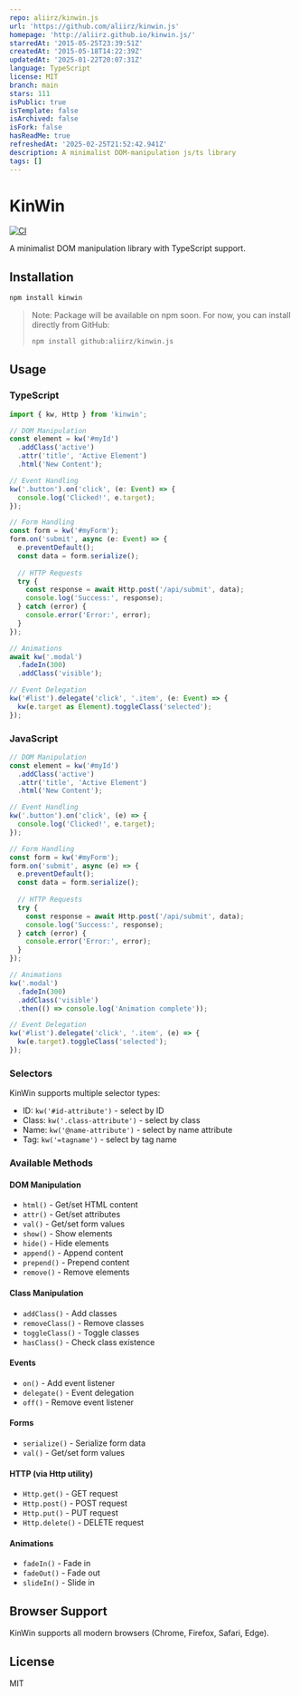 ```yaml
---
repo: aliirz/kinwin.js
url: 'https://github.com/aliirz/kinwin.js'
homepage: 'http://aliirz.github.io/kinwin.js/'
starredAt: '2015-05-25T23:39:51Z'
createdAt: '2015-05-18T14:22:39Z'
updatedAt: '2025-01-22T20:07:31Z'
language: TypeScript
license: MIT
branch: main
stars: 111
isPublic: true
isTemplate: false
isArchived: false
isFork: false
hasReadMe: true
refreshedAt: '2025-02-25T21:52:42.941Z'
description: A minimalist DOM-manipulation js/ts library
tags: []
---
```


# KinWin
[![CI](https://github.com/aliirz/kinwin.js/actions/workflows/ci.yml/badge.svg)](https://github.com/aliirz/kinwin.js/actions/workflows/ci.yml)

A minimalist DOM manipulation library with TypeScript support.

## Installation

```bash
npm install kinwin
```

> Note: Package will be available on npm soon. For now, you can install directly from GitHub:
> ```bash
> npm install github:aliirz/kinwin.js
> ```

## Usage

### TypeScript
```typescript
import { kw, Http } from 'kinwin';

// DOM Manipulation
const element = kw('#myId')
  .addClass('active')
  .attr('title', 'Active Element')
  .html('New Content');

// Event Handling
kw('.button').on('click', (e: Event) => {
  console.log('Clicked!', e.target);
});

// Form Handling
const form = kw('#myForm');
form.on('submit', async (e: Event) => {
  e.preventDefault();
  const data = form.serialize();
  
  // HTTP Requests
  try {
    const response = await Http.post('/api/submit', data);
    console.log('Success:', response);
  } catch (error) {
    console.error('Error:', error);
  }
});

// Animations
await kw('.modal')
  .fadeIn(300)
  .addClass('visible');

// Event Delegation
kw('#list').delegate('click', '.item', (e: Event) => {
  kw(e.target as Element).toggleClass('selected');
});
```

### JavaScript
```javascript
// DOM Manipulation
const element = kw('#myId')
  .addClass('active')
  .attr('title', 'Active Element')
  .html('New Content');

// Event Handling
kw('.button').on('click', (e) => {
  console.log('Clicked!', e.target);
});

// Form Handling
const form = kw('#myForm');
form.on('submit', async (e) => {
  e.preventDefault();
  const data = form.serialize();
  
  // HTTP Requests
  try {
    const response = await Http.post('/api/submit', data);
    console.log('Success:', response);
  } catch (error) {
    console.error('Error:', error);
  }
});

// Animations
kw('.modal')
  .fadeIn(300)
  .addClass('visible')
  .then(() => console.log('Animation complete'));

// Event Delegation
kw('#list').delegate('click', '.item', (e) => {
  kw(e.target).toggleClass('selected');
});
```

### Selectors
KinWin supports multiple selector types:
- ID: `kw('#id-attribute')` - select by ID
- Class: `kw('.class-attribute')` - select by class
- Name: `kw('@name-attribute')` - select by name attribute
- Tag: `kw('=tagname')` - select by tag name

### Available Methods

#### DOM Manipulation
- `html()` - Get/set HTML content
- `attr()` - Get/set attributes
- `val()` - Get/set form values
- `show()` - Show elements
- `hide()` - Hide elements
- `append()` - Append content
- `prepend()` - Prepend content
- `remove()` - Remove elements

#### Class Manipulation
- `addClass()` - Add classes
- `removeClass()` - Remove classes
- `toggleClass()` - Toggle classes
- `hasClass()` - Check class existence

#### Events
- `on()` - Add event listener
- `delegate()` - Event delegation
- `off()` - Remove event listener

#### Forms
- `serialize()` - Serialize form data
- `val()` - Get/set form values

#### HTTP (via Http utility)
- `Http.get()` - GET request
- `Http.post()` - POST request
- `Http.put()` - PUT request
- `Http.delete()` - DELETE request

#### Animations
- `fadeIn()` - Fade in
- `fadeOut()` - Fade out
- `slideIn()` - Slide in

## Browser Support
KinWin supports all modern browsers (Chrome, Firefox, Safari, Edge).

## License
MIT
